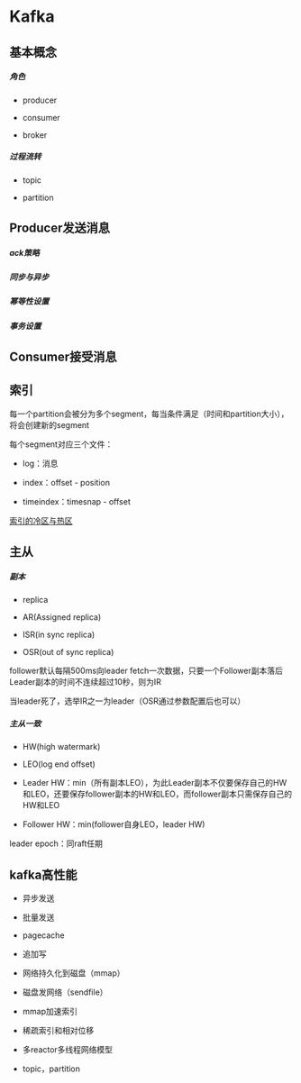 # Kafka

## 基本概念

##### 角色

+ producer

+ consumer

+ broker

##### 过程流转

+ topic

+ partition


## Producer发送消息

##### ack策略

##### 同步与异步

##### 幂等性设置

##### 事务设置



## Consumer接受消息






## 索引

每一个partition会被分为多个segment，每当条件满足（时间和partition大小），将会创建新的segment

每个segment对应三个文件：

+ log：消息

+ index：offset - position

+ timeindex：timesnap - offset

[索引的冷区与热区](https://www.modb.pro/db/88205)



## 主从

##### 副本

+ replica

+ AR(Assigned replica)

+ ISR(in sync replica)

+ OSR(out of sync replica)

follower默认每隔500ms向leader fetch一次数据，只要一个Follower副本落后Leader副本的时间不连续超过10秒，则为IR

当leader死了，选举IR之一为leader（OSR通过参数配置后也可以）

##### 主从一致

+ HW(high watermark)

+ LEO(log end offset)

+ Leader HW：min（所有副本LEO），为此Leader副本不仅要保存自己的HW和LEO，还要保存follower副本的HW和LEO，而follower副本只需保存自己的HW和LEO

+ Follower HW：min(follower自身LEO，leader HW)

leader epoch：同raft任期





## kafka高性能

+ 异步发送

+ 批量发送

+ pagecache

+ 追加写

+ 网络持久化到磁盘（mmap）

+ 磁盘发网络（sendfile）

+ mmap加速索引

+ 稀疏索引和相对位移

+ 多reactor多线程网络模型

+ topic，partition






